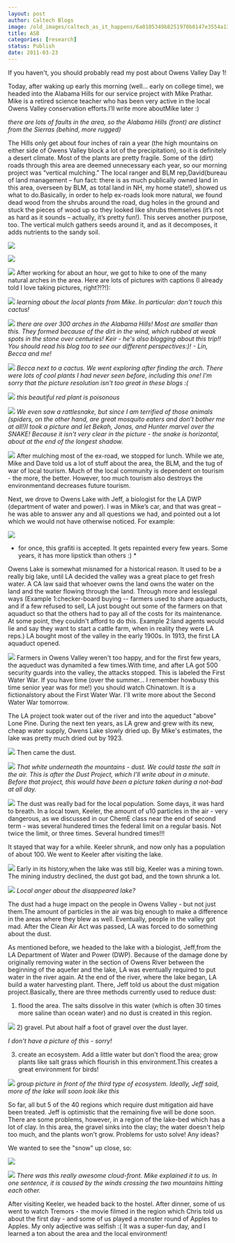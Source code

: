 ```yaml
---
layout: post
author: Caltech Blogs
image: /old_images/caltech_as_it_happens/6a0105349b8251970b0147e3554a13970b.jpg
title: ASB
categories: [research]
status: Publish
date: 2011-03-23
---
```



If you haven't, you should probably read my post about Owens Valley Day 1!

Today, after waking up early this morning (well… early on college time), we headed into the Alabama Hills for our service project with Mike Prathar. Mike is a retired science teacher who has been very active in the local Owens Valley conservation efforts.I’ll write more aboutMike later :)

*there are lots of faults in the area, so the Alabama Hills (front) are distinct from the Sierras (behind, more rugged)*

The Hills only get about four inches of rain a year (the high mountains on either side of Owens Valley block a lot of the precipitation), so it is definitely a desert climate. Most of the plants are pretty fragile. Some of the (dirt) roads through this area are deemed unnecessary each year, so our morning project was “vertical mulching.” The local ranger and BLM rep,David(bureau of land management – fun fact: there is as much publically owned land in this area, overseen by BLM, as total land in NH, my home state!), showed us what to do.Basically, in order to help ex-roads look more natural, we found dead wood from the shrubs around the road, dug holes in the ground and stuck the pieces of wood up so they looked like shrubs themselves (it’s not as hard as it sounds – actually, it’s pretty fun!). This serves another purpose, too. The vertical mulch gathers seeds around it, and as it decomposes, it adds nutrients to the sandy soil.


![](/old_images/caltech_as_it_happens/6a0105349b8251970b014e86d56801970d.jpg)


![](/old_images/caltech_as_it_happens/6a0105349b8251970b014e86d56c57970d.jpg)


![](/old_images/caltech_as_it_happens/6a0105349b8251970b014e86d56fc4970d.jpg)
After working for about an hour, we got to hike to one of the many natural arches in the area. Here are lots of pictures with captions (I already told I love taking pictures, right?!?!):

![](/old_images/caltech_as_it_happens/6a0105349b8251970b014e5ffa9325970c.jpg)
*learning about the local plants from Mike. In particular: don't touch this cactus!*

![](/old_images/caltech_as_it_happens/6a0105349b8251970b014e5ffa9d90970c.jpg)
*there are over 300 arches in the Alabama Hills! Most are smaller than this. They formed because of the dirt in the wind, which rubbed at weak spots in the stone over centuries! Keir - he's also blogging about this trip!! You should read his blog too to see our different perspectives:)! - Lin, Becca and me!*

![](/old_images/caltech_as_it_happens/6a0105349b8251970b0147e35acc89970b.jpg)
*Becca next to a cactus. We went exploring after finding the arch. There were lots of cool plants I had never seen before, including this one! I'm sorry that the picture resolution isn't too great in these blogs :(*

![](/old_images/caltech_as_it_happens/6a0105349b8251970b014e86daf2b3970d.jpg)
*this beautiful red plant is poisonous*

![](/old_images/caltech_as_it_happens/6a0105349b8251970b014e6000140d970c.jpg)
*We even saw a rattlesnake, but since I am terrified of those animals (spiders, on the other hand, are great mosquito eaters and don’t bother me at all!)I took a picture and let Bekah, Jonas, and Hunter marvel over the SNAKE! Because it isn't very clear in the picture - the snake is horizontal, about at the end of the longest shadow.*

![](/old_images/caltech_as_it_happens/6a0105349b8251970b014e600017cb970c.jpg)
After mulching most of the ex-road, we stopped for lunch. While we ate, Mike and Dave told us a lot of stuff about the area, the BLM, and the tug of war of local tourism. Much of the local community is dependent on tourism - the more, the better. However, too much tourism also destroys the environmentand decreases future tourism.

Next, we drove to Owens Lake with Jeff, a biologist for the LA DWP (department of water and power). I was in Mike’s car, and that was great – he was able to answer any and all questions we had, and pointed out a lot which we would not have otherwise noticed. For example:

![](/old_images/caltech_as_it_happens/6a0105349b8251970b014e60001dea970c.jpg)
* for once, this grafiti is accepted. It gets repainted every few years. Some years, it has more lipstick than others :) *

Owens Lake is somewhat misnamed for a historical reason. It used to be a really big lake, until LA decided the valley was a great place to get fresh water. A CA law said that whoever owns the land owns the water on the land and the water flowing through the land. Through more and lesslegal ways (Example 1:checker-board buying -- farmers used to share aquaducts, and if a few refused to sell, LA just bought out some of the farmers on that aquaduct so that the others had to pay all of the costs for its maintenance. At some point, they couldn't afford to do this. Example 2:land agents would lie and say they want to start a cattle farm, when in reality they were LA reps.) LA bought most of the valley in the early 1900s. In 1913, the first LA aquaduct opened.


![](/old_images/caltech_as_it_happens/6a0105349b8251970b014e86db0e8c970d.jpg)
Farmers in Owens Valley weren't too happy, and for the first few years, the aqueduct was dynamited a few times.With time, and after LA got 500 security guards into the valley, the attacks stopped. This is labeled the First Water War. If you have time (over the summer... I remember howbusy this time senior year was for me!) you should watch Chinatown. It is a fictionalstory about the First Water War. I'll write more about the Second Water War tomorrow.

The LA project took water out of the river and into the aqueduct "above" Lone Pine. During the next ten years, as LA grew and grew with its new, cheap water supply, Owens Lake slowly dried up. By Mike's estimates, the lake was pretty much dried out by 1923.


![](/old_images/caltech_as_it_happens/6a0105349b8251970b0147e35b02ce970b.jpg)
Then came the dust.


![](/old_images/caltech_as_it_happens/6a0105349b8251970b0147e35af354970b.jpg)
*That white underneath the mountains - dust. We could taste the salt in the air. This is after the Dust Project, which I'll write about in a minute. Before that project, this would have been a picture taken during a not-bad at all day.*

![](/old_images/caltech_as_it_happens/6a0105349b8251970b014e86dafbaa970d.jpg)
The dust was really bad for the local population. Some days, it was hard to breath. In a local town, Keeler, the amount of u10 particles in the air - very dangerous, as we discussed in our ChemE class near the end of second term - was several hundered times the federal limit on a regular basis. Not twice the limit, or three times. Several hundred times!!!

It stayed that way for a while. Keeler shrunk, and now only has a population of about 100. We went to Keeler after visiting the lake.


![](/old_images/caltech_as_it_happens/6a0105349b8251970b014e600041b4970c.jpg)
Early in its history,when the lake was still big, Keeler was a mining town. The mining industry declined, the dust got bad, and the town shrunk a lot.


![](/old_images/caltech_as_it_happens/6a0105349b8251970b0147e35b0e5d970b.jpg)
*Local anger about the disappeared lake?*

The dust had a huge impact on the people in Owens Valley - but not just them.The amount of particles in the air was big enough to make a difference in the areas where they blew as well. Eventually, people in the valley got mad. After the Clean Air Act was passed, LA was forced to do something about the dust.

As mentioned before, we headed to the lake with a biologist, Jeff,from the LA Department of Water and Power (DWP). Because of the damage done by originally removing water in the section of Owens River between the beginning of the aquefer and the lake, LA was eventually required to put water in the river again. At the end of the river, where the lake began, LA build a water harvesting plant. There, Jeff told us about the dust migation project.Basically, there are three methods currently used to reduce dust:

1) flood the area. The salts dissolve in this water (which is often 30 times more saline than ocean water) and no dust is created in this region.


![](/old_images/caltech_as_it_happens/6a0105349b8251970b0147e35b2308970b.jpg)
2) gravel. Put about half a foot of gravel over the dust layer.

*I don't have a picture of this - sorry!*

3) create an ecosystem. Add a little water but don't flood the area; grow plants like salt grass which flourish in this environment.This creates a great environment for birds!

![](/old_images/caltech_as_it_happens/6a0105349b8251970b014e86db4ec8970d.jpg)
*group picture in front of the third type of ecosystem. Ideally, Jeff said, more of the lake will soon look like this*

So far, all but 5 of the 40 regions which require dust mitigation aid have been treated. Jeff is optimistic that the remaining five will be done soon. There are some problems, however, in a region of the lake-bed which has a lot of clay. In this area, the gravel sinks into the clay; the water doesn't help too much, and the plants won't grow. Problems for usto solve! Any ideas?

We wanted to see the "snow" up close, so:

![](/old_images/caltech_as_it_happens/6a0105349b8251970b0147e35b2bad970b.jpg)


![](/old_images/caltech_as_it_happens/6a0105349b8251970b014e6000746d970c.jpg)
*There was this really awesome cloud-front. Mike explained it to us. In one sentence, it is caused by the winds crossing the two mountains hitting each other.*

After visiting Keeler, we headed back to the hostel. After dinner, some of us went to watch Tremors - the movie filmed in the region which Chris told us about the first day - and some of us played a monster round of Apples to Apples. My only adjective was selfish :( It was a super-fun day, and I learned a ton about the area and the local environment!

